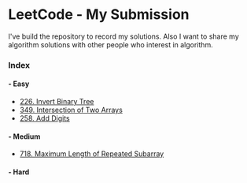 # LeetCode - My Submission

I've build the repository to record my solutions. Also I want to share my algorithm solutions with other people who interest in algorithm.

### Index

#### - Easy
- [226. Invert Binary Tree](https://github.com/uiang/LeetCode/blob/master/InvertBinaryTree.java)
- [349. Intersection of Two Arrays](https://github.com/uiang/LeetCode/blob/master/IntersectionOfTwoArrays.java)
- [258. Add Digits](https://github.com/uiang/LeetCode/blob/master/AddDigits.java)

#### - Medium
- [718. Maximum Length of Repeated Subarray](https://github.com/uiang/LeetCode/blob/master/MaximumLengthOfRepeatedSubarray.java)


#### - Hard
